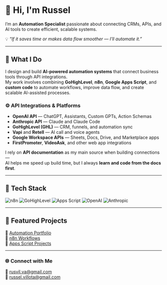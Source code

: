 # 👋 Hi, I'm Russel  

I’m an **Automation Specialist** passionate about connecting CRMs, APIs, and AI tools to create efficient, scalable systems.  

💡 *“If it saves time or makes data flow smoother — I’ll automate it.”*  

---

## 🚀 What I Do

I design and build **AI-powered automation systems** that connect business tools through API integrations.  
My work involves combining **GoHighLevel**, **n8n**, **Google Apps Script**, and **custom code** to automate workflows, improve data flow, and create scalable AI-assisted processes.

### ⚙️ API Integrations & Platforms
- **OpenAI API** — ChatGPT, Assistants, Custom GPTs, Action Schemas  
- **Anthropic API** — Claude and Claude Code  
- **GoHighLevel (GHL)** — CRM, funnels, and automation sync  
- **Vapi** and **Retell** — AI call and voice agents  
- **Google Workspace APIs** — Sheets, Docs, Drive, and Marketplace apps  
- **FirstPromoter**, **VideoAsk**, and other web app integrations

I rely on **API documentation** as my main source when building connections —  
AI helps me speed up build time, but I always **learn and code from the docs first**.


---

## 🧰 Tech Stack  
![n8n](https://img.shields.io/badge/n8n-%23FF6A3D.svg?style=for-the-badge&logo=n8n&logoColor=white)
![GoHighLevel](https://img.shields.io/badge/GoHighLevel-00AEEF?style=for-the-badge&logo=highlevel&logoColor=white)
![Apps Script](https://img.shields.io/badge/Google%20Apps%20Script-4285F4?style=for-the-badge&logo=google&logoColor=white)
![OpenAI](https://img.shields.io/badge/OpenAI-412991?style=for-the-badge&logo=openai&logoColor=white)
![Anthropic](https://img.shields.io/badge/Claude%20AI-8A2BE2?style=for-the-badge)

---


## 🧩 Featured Projects  
📁 [Automation Portfolio](https://github.com/rusvil-va/profile)  
📁 [n8n Workflows](https://github.com/rusvil-va/n8n-projects)  
📁 [Apps Script Projects](https://github.com/rusvil-va/apps-script-projects)  

---

### 🌐 Connect with Me  
📧 rusvil.va@gmail.com  
📧 russel.villota@gmail.com  
